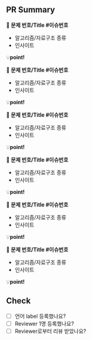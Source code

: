 ## PR Summary
<!-- PR 내용을 간략하게 소개해주세요 -->
**📌 문제 번호/Title #이슈번호**
- 알고리즘/자료구조 종류
- 인사이트

💡**point!**


**📌 문제 번호/Title #이슈번호**
- 알고리즘/자료구조 종류
- 인사이트

💡**point!**


**📌 문제 번호/Title #이슈번호**
- 알고리즘/자료구조 종류
- 인사이트

💡**point!**


**📌 문제 번호/Title #이슈번호**
- 알고리즘/자료구조 종류
- 인사이트

💡**point!**


**📌 문제 번호/Title #이슈번호**
- 알고리즘/자료구조 종류
- 인사이트

💡**point!**


**📌 문제 번호/Title #이슈번호**
- 알고리즘/자료구조 종류
- 인사이트

💡**point!**


## Check
- [ ] 언어 label 등록했나요? 
- [ ] Reviewer 1명 등록했나요?
- [ ] Reviewer로부터 리뷰 받았나요? 
